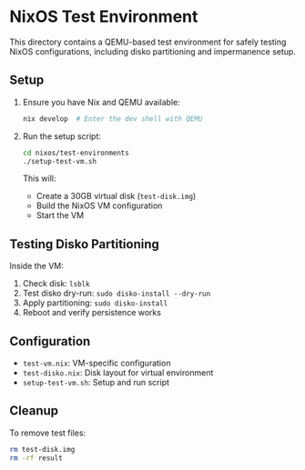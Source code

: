 # NixOS Test Environment

This directory contains a QEMU-based test environment for safely testing NixOS configurations, including disko partitioning and impermanence setup.

## Setup

1. Ensure you have Nix and QEMU available:
   ```bash
   nix develop  # Enter the dev shell with QEMU
   ```

2. Run the setup script:
   ```bash
   cd nixos/test-environments
   ./setup-test-vm.sh
   ```

   This will:
   - Create a 30GB virtual disk (`test-disk.img`)
   - Build the NixOS VM configuration
   - Start the VM

## Testing Disko Partitioning

Inside the VM:
1. Check disk: `lsblk`
2. Test disko dry-run: `sudo disko-install --dry-run`
3. Apply partitioning: `sudo disko-install`
4. Reboot and verify persistence works

## Configuration

- `test-vm.nix`: VM-specific configuration
- `test-disko.nix`: Disk layout for virtual environment
- `setup-test-vm.sh`: Setup and run script

## Cleanup

To remove test files:
```bash
rm test-disk.img
rm -rf result
```